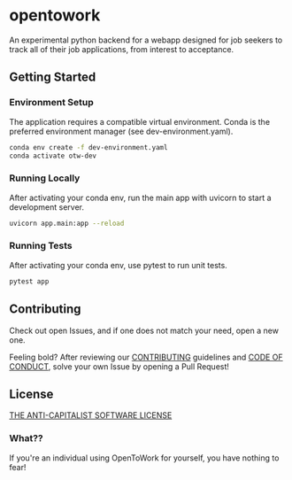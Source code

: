 # opentowork

An experimental python backend for a webapp designed for job seekers to track
all of their job applications, from interest to acceptance.

## Getting Started

### Environment Setup

The application requires a compatible virtual environment.
Conda is the preferred environment manager (see dev-environment.yaml).

```sh
conda env create -f dev-environment.yaml
conda activate otw-dev
```

### Running Locally

After activating your conda env, run the main app with uvicorn to start a development server.

```sh
uvicorn app.main:app --reload
```

### Running Tests

After activating your conda env, use pytest to run unit tests.

```sh
pytest app
```

## Contributing

Check out open Issues, and if one does not match your need, open a new one.

Feeling bold? After reviewing our [CONTRIBUTING](./CONTRIBUTING.md) guidelines and [CODE OF CONDUCT](./CODE_OF_CONDUCT.md),
solve your own Issue by opening a Pull Request!

## License

[THE ANTI-CAPITALIST SOFTWARE LICENSE](./LICENSE.md)

### What??

If you're an individual using OpenToWork for yourself, you have nothing to fear!
